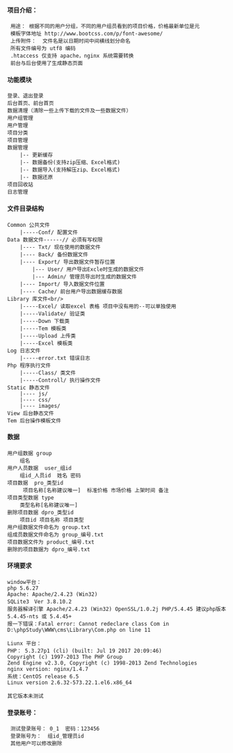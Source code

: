 #### 项目介绍：        
	 用途： 根据不同的用户分组，不同的用户组员看到的项目价格，价格最新单位是元      
	 模板字体地址 http://www.bootcss.com/p/font-awesome/            
	 上传附件：  文件名是以日期时间中间横线划分命名         
	 所有文件编号为 utf8 编码          
	 .htaccess 仅支持 apache，nginx 系统需要转换           
	 前台与后台使用了生成静态页面          

#### 功能模块   
	登录、退出登录
	后台首页、前台首页	
	数据清理（清除一些上传下载的文件及一些数据文件）
	用户组管理
	用户管理
	项目分类
	项目管理
	数据管理
		|-- 更新缓存
		|-- 数据备份(支持zip压缩、Excel格式)
		|-- 数据导入(支持解压zip、Excel格式)
		|-- 数据还原
	项目回收站
	日志管理
   
#### 文件目录结构  
	Common 公共文件   
	    |-----Conf/ 配置文件
	Data 数据文件------// 必须有写权限
	    |---- Txt/ 现在使用的数据文件
	    |---- Back/ 备份数据文件
	    |---- Export/ 导出数据文件暂存位置
	        |--- User/ 用户导出Excle时生成的数据文件
	        |--- Admin/ 管理员导出时生成的数据文件
	    |---- Import/ 导入数据文件位置
	    |---- Cache/ 前台用户导出数据缓存数据
	Library 库文件<br/>
	    |-----Excel/ 读取excel 表格 项目中没有用的--可以单独使用
	    |-----Validate/ 验证类
	    |-----Down 下载类
	    |-----Tem 模板类
	    |-----Upload 上传类
	    |-----Excel 模板类
	Log 日志文件
	    |-----error.txt 错误日志
	Php 程序执行文件
	    |-----Class/ 类文件
	    |-----Controll/ 执行操作文件	
	Static 静态文件
	    |---- js/
	    |---- css/
	    |---- images/
	View 后台静态文件
	Tem 后台操作模板文件

#### 数据   
	用户组数据 group
		组名
	用户人员数据  user_组id
		组id_人员id  姓名 密码
	项目数据  pro_类型id
		 项目名称[名称建议唯一]  标准价格 市场价格 上架时间 备注
	项目类型数据 type
		类型名称[名称建议唯一]
	删除项目数据 dpro_类型id
		项目id 项目名称 项目类型
	用户组数据文件命名为 group.txt  
	组成员数据文件命名为 group_编号.txt  
	项目数据文件为 product_编号.txt  
	删除的项目数据为 dpro_编号.txt  

#### 环境要求
	window平台：
	php 5.6.27
	Apache: Apache/2.4.23 (Win32) 
	SQLite3　Ver 3.8.10.2
	服务器解译引擎	Apache/2.4.23 (Win32) OpenSSL/1.0.2j PHP/5.4.45 建议php版本 5.4.45-nts 或 5.4.45+
	报一下错误：Fatal error: Cannot redeclare class Com in D:\phpStudy\WWW\cms\Library\Com.php on line 11

	Liunx 平台：
	PHP： 5.3.27p1 (cli) (built: Jul 19 2017 20:09:46) 
	Copyright (c) 1997-2013 The PHP Group
	Zend Engine v2.3.0, Copyright (c) 1998-2013 Zend Technologies
	nginx version: nginx/1.4.7
	系统：CentOS release 6.5
	Linux version 2.6.32-573.22.1.el6.x86_64 

	其它版本未测试   

#### 登录账号：
	 测试登录账号： 0_1  密码：123456   
	 登录账号为：  组id_管理员id   
	 其他用户可以修改删除    
